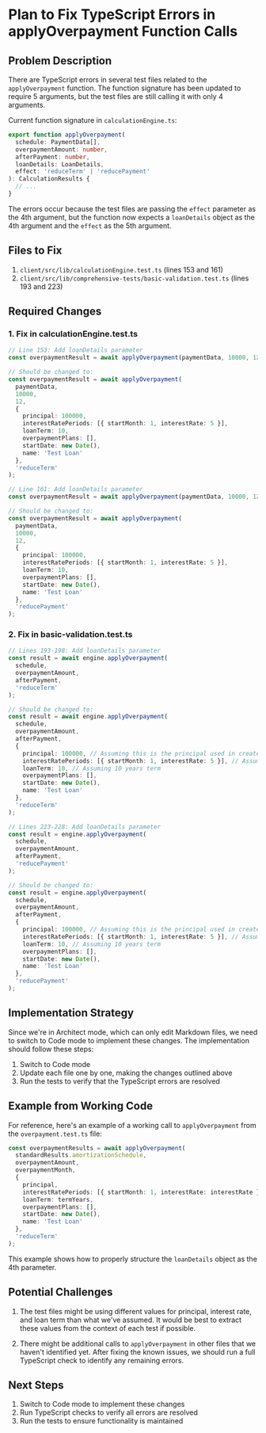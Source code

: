 # Plan to Fix TypeScript Errors in applyOverpayment Function Calls

## Problem Description

There are TypeScript errors in several test files related to the `applyOverpayment` function. The function signature has been updated to require 5 arguments, but the test files are still calling it with only 4 arguments.

Current function signature in `calculationEngine.ts`:
```typescript
export function applyOverpayment(
  schedule: PaymentData[],
  overpaymentAmount: number,
  afterPayment: number,
  loanDetails: LoanDetails,
  effect: 'reduceTerm' | 'reducePayment'
): CalculationResults {
  // ...
}
```

The errors occur because the test files are passing the `effect` parameter as the 4th argument, but the function now expects a `loanDetails` object as the 4th argument and the `effect` as the 5th argument.

## Files to Fix

1. `client/src/lib/calculationEngine.test.ts` (lines 153 and 161)
2. `client/src/lib/comprehensive-tests/basic-validation.test.ts` (lines 193 and 223)

## Required Changes

### 1. Fix in calculationEngine.test.ts

```typescript
// Line 153: Add loanDetails parameter
const overpaymentResult = await applyOverpayment(paymentData, 10000, 12, 'reduceTerm');

// Should be changed to:
const overpaymentResult = await applyOverpayment(
  paymentData, 
  10000, 
  12, 
  {
    principal: 100000, 
    interestRatePeriods: [{ startMonth: 1, interestRate: 5 }], 
    loanTerm: 10, 
    overpaymentPlans: [], 
    startDate: new Date(), 
    name: 'Test Loan'
  },
  'reduceTerm'
);

// Line 161: Add loanDetails parameter
const overpaymentResult = await applyOverpayment(paymentData, 10000, 12, 'reducePayment');

// Should be changed to:
const overpaymentResult = await applyOverpayment(
  paymentData, 
  10000, 
  12, 
  {
    principal: 100000, 
    interestRatePeriods: [{ startMonth: 1, interestRate: 5 }], 
    loanTerm: 10, 
    overpaymentPlans: [], 
    startDate: new Date(), 
    name: 'Test Loan'
  },
  'reducePayment'
);
```

### 2. Fix in basic-validation.test.ts

```typescript
// Lines 193-198: Add loanDetails parameter
const result = await engine.applyOverpayment(
  schedule, 
  overpaymentAmount, 
  afterPayment, 
  'reduceTerm'
);

// Should be changed to:
const result = await engine.applyOverpayment(
  schedule, 
  overpaymentAmount, 
  afterPayment, 
  {
    principal: 100000, // Assuming this is the principal used in createSampleSchedule
    interestRatePeriods: [{ startMonth: 1, interestRate: 5 }], // Assuming 5% interest rate
    loanTerm: 10, // Assuming 10 years term
    overpaymentPlans: [], 
    startDate: new Date(), 
    name: 'Test Loan'
  },
  'reduceTerm'
);

// Lines 223-228: Add loanDetails parameter
const result = engine.applyOverpayment(
  schedule, 
  overpaymentAmount, 
  afterPayment, 
  'reducePayment'
);

// Should be changed to:
const result = engine.applyOverpayment(
  schedule, 
  overpaymentAmount, 
  afterPayment, 
  {
    principal: 100000, // Assuming this is the principal used in createSampleSchedule
    interestRatePeriods: [{ startMonth: 1, interestRate: 5 }], // Assuming 5% interest rate
    loanTerm: 10, // Assuming 10 years term
    overpaymentPlans: [], 
    startDate: new Date(), 
    name: 'Test Loan'
  },
  'reducePayment'
);
```

## Implementation Strategy

Since we're in Architect mode, which can only edit Markdown files, we need to switch to Code mode to implement these changes. The implementation should follow these steps:

1. Switch to Code mode
2. Update each file one by one, making the changes outlined above
3. Run the tests to verify that the TypeScript errors are resolved

## Example from Working Code

For reference, here's an example of a working call to `applyOverpayment` from the `overpayment.test.ts` file:

```typescript
const overpaymentResults = await applyOverpayment(
  standardResults.amortizationSchedule,
  overpaymentAmount,
  overpaymentMonth,
  {
    principal, 
    interestRatePeriods: [{ startMonth: 1, interestRate: interestRate }], 
    loanTerm: termYears, 
    overpaymentPlans: [], 
    startDate: new Date(), 
    name: 'Test Loan'
  },
  'reduceTerm'
);
```

This example shows how to properly structure the `loanDetails` object as the 4th parameter.

## Potential Challenges

1. The test files might be using different values for principal, interest rate, and loan term than what we've assumed. It would be best to extract these values from the context of each test if possible.

2. There might be additional calls to `applyOverpayment` in other files that we haven't identified yet. After fixing the known issues, we should run a full TypeScript check to identify any remaining errors.

## Next Steps

1. Switch to Code mode to implement these changes
2. Run TypeScript checks to verify all errors are resolved
3. Run the tests to ensure functionality is maintained